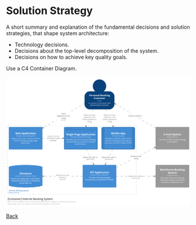 # Solution Strategy

A short summary and explanation of the fundamental decisions and solution strategies, that shape system architecture:

- Technology decisions.
- Decisions about the top-level decomposition of the system.
- Decisions on how to achieve key quality goals.

Use a C4 Container Diagram.

![Container Diagram](./assets/Containers.png "Container Diagram")

[Back](../README.md)
